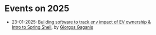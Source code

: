 # Events on 2025

- 23-01-2025: [Building software to track env impact of EV ownership & Intro to Spring Shell](01_ev_software), by [Giorgos Gaganis](https://www.linkedin.com/in/giorgos-gaganis/)
